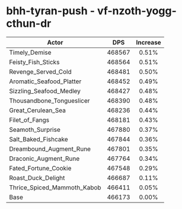# bhh-tyran-push - vf-nzoth-yogg-cthun-dr
| Actor | DPS | Increase |
|---|:---:|:---:|
|Timely_Demise|468567|0.51%|
|Feisty_Fish_Sticks|468564|0.51%|
|Revenge_Served_Cold|468481|0.50%|
|Aromatic_Seafood_Platter|468452|0.49%|
|Sizzling_Seafood_Medley|468427|0.48%|
|Thousandbone_Tongueslicer|468390|0.48%|
|Great_Cerulean_Sea|468236|0.44%|
|Filet_of_Fangs|468181|0.43%|
|Seamoth_Surprise|467880|0.37%|
|Salt_Baked_Fishcake|467844|0.36%|
|Dreambound_Augment_Rune|467801|0.35%|
|Draconic_Augment_Rune|467764|0.34%|
|Fated_Fortune_Cookie|467548|0.29%|
|Roast_Duck_Delight|466687|0.11%|
|Thrice_Spiced_Mammoth_Kabob|466411|0.05%|
|Base|466173|0.00%|
